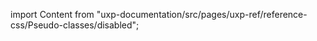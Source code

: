 
import Content from "uxp-documentation/src/pages/uxp-ref/reference-css/Pseudo-classes/disabled";

<Content query="product=photoshop"/>
